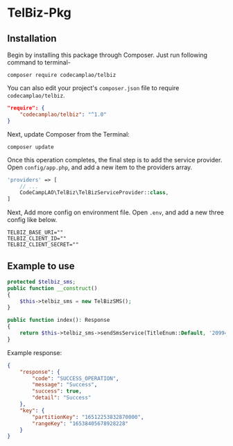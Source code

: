 # TelBiz-Pkg

## Installation

Begin by installing this package through Composer. Just run following command to terminal-

```shell script
composer require codecamplao/telbiz
```
You can also edit your project's `composer.json` file to require `codecamplao/telbiz`.

```json
"require": {
    "codecamplao/telbiz": "^1.0"
}
```
Next, update Composer from the Terminal:

```shell script
composer update
```

Once this operation completes, the final step is to add the service provider. Open `config/app.php`, and add a new item to the providers array.

```php
'providers' => [
    // ...
    CodeCampLAO\TelBiz\TelBizServiceProvider::class,
]
```

Next, Add more config on environment file. Open `.env`, and add a new three config like below.

```dotenv
TELBIZ_BASE_URI=""
TELBIZ_CLIENT_ID=""
TELBIZ_CLIENT_SECRET=""
```

## Example to use
```php
protected $telbiz_sms;
public function __construct()
{
    $this->telbiz_sms = new TelBizSMS();
}

public function index(): Response
{
    return $this->telbiz_sms->sendSmsService(TitleEnum::Default, '2099490807', 'Hello From Telbiz');
}
```

Example response:
```json
{
    "response": {
        "code": "SUCCESS_OPERATION",
        "message": "Success",
        "success": true,
        "detail": "Success"
    },
    "key": {
        "partitionKey": "16512253832870000",
        "rangeKey": "16538405678928228"
    }
}
```


